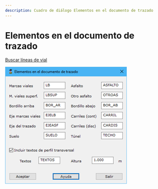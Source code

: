 ```yaml
---
description: Cuadro de diálogo Elementos en el documento de trazado
---
```


# Elementos en el documento de trazado

[Buscar líneas de vial](/mdtopx/modulo-mms/trazado/buscar-lineas-de-vial/)

![Cuadro de diálogo Elementos en el documento de trazado](../../../../.gitbook/assets/image-30.png)

